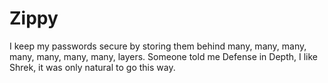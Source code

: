 # Zippy
I keep my passwords secure by storing them behind many, many, many, many, many, many, many, layers. Someone told me Defense in Depth, I like Shrek, it was only natural to go this way.
